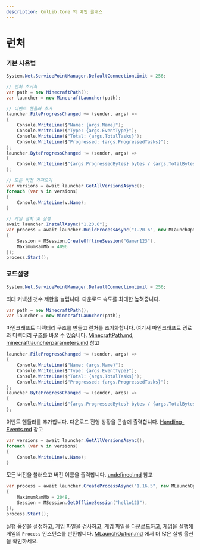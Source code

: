 ```yaml
---
description: CmlLib.Core 의 메인 클래스
---
```


# 런처

### 기본 사용법

```csharp
System.Net.ServicePointManager.DefaultConnectionLimit = 256;

// 런처 초기화
var path = new MinecraftPath();
var launcher = new MinecraftLauncher(path);

// 이벤트 헨들러 추가
launcher.FileProgressChanged += (sender, args) =>
{
    Console.WriteLine($"Name: {args.Name}");
    Console.WriteLine($"Type: {args.EventType}");
    Console.WriteLine($"Total: {args.TotalTasks}");
    Console.WriteLine($"Progressed: {args.ProgressedTasks}");
};
launcher.ByteProgressChanged += (sender, args) =>
{
    Console.WriteLine($"{args.ProgressedBytes} bytes / {args.TotalBytes} bytes");
};

// 모든 버전 가져오기
var versions = await launcher.GetAllVersionsAsync();
foreach (var v in versions)
{
    Console.WriteLine(v.Name);
}

// 게임 설치 및 실행
await launcher.InstallAsync("1.20.6");
var process = await launcher.BuildProcessAsync("1.20.6", new MLaunchOption
{
    Session = MSession.CreateOfflineSession("Gamer123"),
    MaximumRamMb = 4096
});
process.Start();
```

### 코드설명

```csharp
System.Net.ServicePointManager.DefaultConnectionLimit = 256;
```

최대 커넥션 갯수 제한을 늘립니다. 다운로드 속도를 최대한 높혀줍니다.

```csharp
var path = new MinecraftPath();
var launcher = new MinecraftLauncher(path);
```

마인크래프트 디렉터리 구조를 만들고 런처를 초기화합니다. 여기서 마인크래프트 경로와 디렉터리 구조를 바꿀 수 있습니다. [MinecraftPath.md](MinecraftPath.md "mention"), [minecraftlauncherparameters.md](../more-apis/minecraftlauncherparameters.md "mention") 참고

```csharp
launcher.FileProgressChanged += (sender, args) =>
{
    Console.WriteLine($"Name: {args.Name}");
    Console.WriteLine($"Type: {args.EventType}");
    Console.WriteLine($"Total: {args.TotalTasks}");
    Console.WriteLine($"Progressed: {args.ProgressedTasks}");
};
launcher.ByteProgressChanged += (sender, args) =>
{
    Console.WriteLine($"{args.ProgressedBytes} bytes / {args.TotalBytes} bytes");
};
```

이벤트 헨들러를 추가합니다. 다운로드 진행 상황을 콘솔에 출력합니다. [Handling-Events.md](Handling-Events.md "mention") 참고

```csharp
var versions = await launcher.GetAllVersionsAsync();
foreach (var v in versions)
{
    Console.WriteLine(v.Name);
}
```

모든 버전을 불러오고 버전 이름을 출력합니다. [undefined.md](undefined.md "mention") 참고

```csharp
var process = await launcher.CreateProcessAsync("1.16.5", new MLaunchOption
{
    MaximumRamMb = 2048,
    Session = MSession.GetOfflineSession("hello123"),
});
process.Start();
```

실행 옵션을 설정하고, 게임 파일을 검사하고, 게임 파일을 다운로드하고, 게임을 실행해 게임의 `Process` 인스턴스를 반환합니다. [MLaunchOption.md](MLaunchOption.md "mention") 에서 더 많은 실행 옵션을 확인하세요.
